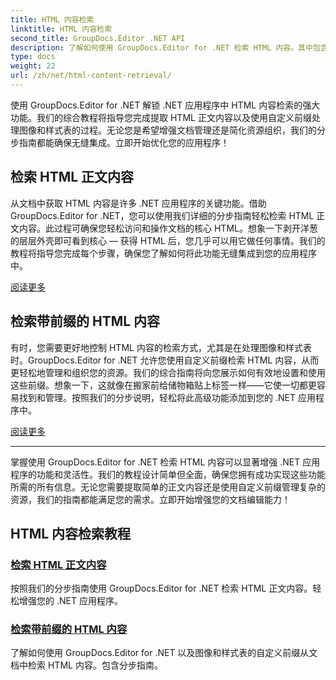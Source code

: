 ```yaml
---
title: HTML 内容检索
linktitle: HTML 内容检索
second_title: GroupDocs.Editor .NET API
description: 了解如何使用 GroupDocs.Editor for .NET 检索 HTML 内容。其中包含检索正文内容和自定义前缀的分步指南。
type: docs
weight: 22
url: /zh/net/html-content-retrieval/
---
```

使用 GroupDocs.Editor for .NET 解锁 .NET 应用程序中 HTML 内容检索的强大功能。我们的综合教程将指导您完成提取 HTML 正文内容以及使用自定义前缀处理图像和样式表的过程。无论您是希望增强文档管理还是简化资源组织，我们的分步指南都能确保无缝集成。立即开始优化您的应用程序！

## 检索 HTML 正文内容

从文档中获取 HTML 内容是许多 .NET 应用程序的关键功能。借助 GroupDocs.Editor for .NET，您可以使用我们详细的分步指南轻松检索 HTML 正文内容。此过程可确保您轻松访问和操作文档的核心 HTML。想象一下剥开洋葱的层层外壳即可看到核心 — 获得 HTML 后，您几乎可以用它做任何事情。我们的教程将指导您完成每个步骤，确保您了解如何将此功能无缝集成到您的应用程序中。

[阅读更多](./retrieve-html-body-content/)

## 检索带前缀的 HTML 内容

有时，您需要更好地控制 HTML 内容的检索方式，尤其是在处理图像和样式表时。GroupDocs.Editor for .NET 允许您使用自定义前缀检索 HTML 内容，从而更轻松地管理和组织您的资源。我们的综合指南将向您展示如何有效地设置和使用这些前缀。想象一下，这就像在搬家前给储物箱贴上标签一样——它使一切都更容易找到和管理。按照我们的分步说明，轻松将此高级功能添加到您的 .NET 应用程序中。

[阅读更多](./retrieve-html-content-with-prefix/)

---

掌握使用 GroupDocs.Editor for .NET 检索 HTML 内容可以显著增强 .NET 应用程序的功能和灵活性。我们的教程设计简单但全面，确保您拥有成功实现这些功能所需的所有信息。无论您需要提取简单的正文内容还是使用自定义前缀管理复杂的资源，我们的指南都能满足您的需求。立即开始增强您的文档编辑能力！
## HTML 内容检索教程
### [检索 HTML 正文内容](./retrieve-html-body-content/)
按照我们的分步指南使用 GroupDocs.Editor for .NET 检索 HTML 正文内容。轻松增强您的 .NET 应用程序。
### [检索带前缀的 HTML 内容](./retrieve-html-content-with-prefix/)
了解如何使用 GroupDocs.Editor for .NET 以及图像和样式表的自定义前缀从文档中检索 HTML 内容。包含分步指南。
